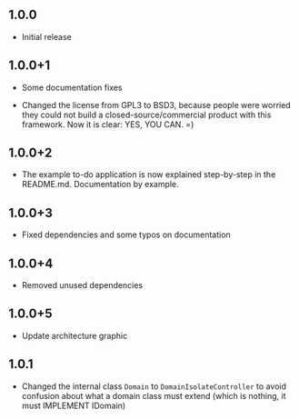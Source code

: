 ## 1.0.0

* Initial release

## 1.0.0+1

* Some documentation fixes

* Changed the license from GPL3 to BSD3, because people were worried they could not build a closed-source/commercial product with this framework. Now it is clear: YES, YOU CAN. =)

## 1.0.0+2

* The example to-do application is now explained step-by-step in the README.md. Documentation by example.

## 1.0.0+3

* Fixed dependencies and some typos on documentation

## 1.0.0+4

* Removed unused dependencies

## 1.0.0+5

* Update architecture graphic

## 1.0.1

* Changed the internal class `Domain` to `DomainIsolateController` to avoid confusion about what a domain class must extend (which is nothing, it must IMPLEMENT IDomain)